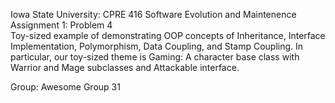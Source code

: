 Iowa State University: CPRE 416 Software Evolution and Maintenence <br />
  Assignment 1: Problem 4 <br />
  Toy-sized example of demonstrating OOP concepts of Inheritance, Interface Implementation, Polymorphism, Data Coupling, and Stamp Coupling. 
  In particular, our toy-sized theme is Gaming: A character base class with Warrior and Mage subclasses and Attackable interface.

Group: Awesome Group 31
